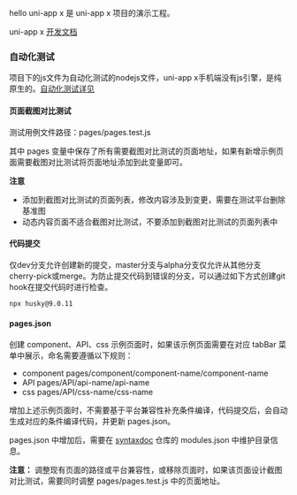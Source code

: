hello uni-app x 是 uni-app x 项目的演示工程。

uni-app x [开发文档](https://uniapp.dcloud.net.cn/uni-app-x/)

### 自动化测试
项目下的js文件为自动化测试的nodejs文件，uni-app x手机端没有js引擎，是纯原生的。[自动化测试详见](https://uniapp.dcloud.net.cn/worktile/auto/quick-start.html)

#### 页面截图对比测试
测试用例文件路径：pages/pages.test.js

其中 pages 变量中保存了所有需要截图对比测试的页面地址，如果有新增示例页面需要截图对比测试将页面地址添加到此变量即可。

**注意**
- 添加到截图对比测试的页面列表，修改内容涉及到变更，需要在测试平台删除基准图
- 动态内容页面不适合截图对比测试，不要添加到截图对比测试的页面列表中

#### 代码提交

仅dev分支允许创建新的提交，master分支与alpha分支仅允许从其他分支cherry-pick或merge。为防止提交代码到错误的分支，可以通过如下方式创建git hook在提交代码时进行检查。

```bash
npx husky@9.0.11
```

#### pages.json

创建 component、API、css 示例页面时，如果该示例页面需要在对应 tabBar 菜单中展示，命名需要遵循以下规则：
- component pages/component/component-name/component-name
- API pages/API/api-name/api-name
- css pages/API/css-name/css-name

增加上述示例页面时，不需要基于平台兼容性补充条件编译，代码提交后，会自动生成对应的条件编译代码，并更新 pages.json。

pages.json 中增加后，需要在 [syntaxdoc](http://git.dcloud.io/uni-app-x/syntaxdoc) 仓库的 modules.json 中维护目录信息。

**注意：** 调整现有页面的路径或平台兼容性，或移除页面时，如果该页面设计截图对比测试，需要同时调整 pages/pages.test.js 中的页面地址。
